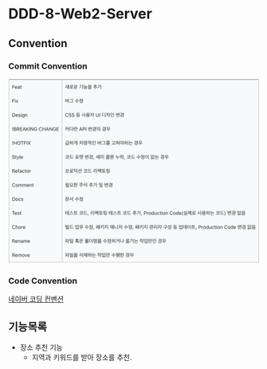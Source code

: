 # DDD-8-Web2-Server

## Convention

### Commit Convention

![](images/commit_convention.png)

### Code Convention

[네이버 코딩 컨벤션](https://naver.github.io/hackday-conventions-java/#_intellij)

## 기능목록

- 장소 추천 기능
    - 지역과 키워드를 받아 장소를 추천.
